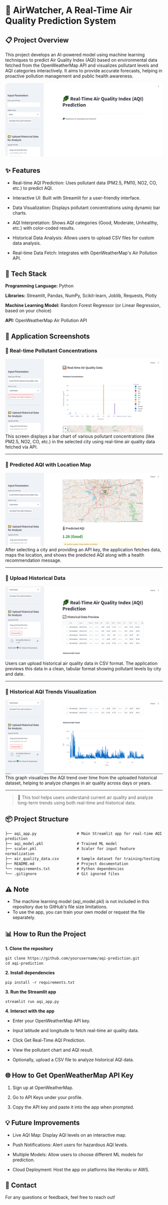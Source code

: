 # 🌿 AirWatcher, A Real-Time Air Quality Prediction System
## 📋 Project Overview
This project develops an AI-powered model using machine learning techniques to predict Air Quality Index (AQI) based on environmental data fetched from the OpenWeatherMap API and visualizes pollutant levels and AQI categories interactively. It aims to provide accurate forecasts, helping in proactive pollution management and public health awareness.
<div align="center">
  <img src="Images/img1.png" alt="App Preview" width="700" style="border-radius:10px;"/>
</div>

## ✨ Features

- Real-time AQI Prediction: Uses pollutant data (PM2.5, PM10, NO2, CO, etc.) to predict AQI.

- Interactive UI: Built with Streamlit for a user-friendly interface.

- Data Visualization: Displays pollutant concentrations using dynamic bar charts.

- AQI Interpretation: Shows AQI categories (Good, Moderate, Unhealthy, etc.) with color-coded results.

- Historical Data Analysis: Allows users to upload CSV files for custom data analysis.

- Real-time Data Fetch: Integrates with OpenWeatherMap's Air Pollution API.

## 🚀 Tech Stack

**Programming Language:** Python

**Libraries:** Streamlit, Pandas, NumPy, Scikit-learn, Joblib, Requests, Plotly

**Machine Learning Model:** Random Forest Regressor (or Linear Regression, based on your choice)

**API:** OpenWeatherMap Air Pollution API

## 📸 Application Screenshots

### 🔹 Real-time Pollutant Concentrations
![Pollutant Concentrations](Images/img2.png)
This screen displays a bar chart of various pollutant concentrations (like PM2.5, NO2, CO, etc.) in the selected city using real-time air quality data fetched via API.

---

### 🔹 Predicted AQI with Location Map
![Predicted AQI](Images/img3.png)
After selecting a city and providing an API key, the application fetches data, maps the location, and shows the predicted AQI along with a health recommendation message.

---

### 🔹 Upload Historical Data
![Upload Historical Data](Images/img4.png)
Users can upload historical air quality data in CSV format. The application previews this data in a clean, tabular format showing pollutant levels by city and date.

---

### 🔹 Historical AQI Trends Visualization
![Historical AQI Trends](Images/img5.png)
This graph visualizes the AQI trend over time from the uploaded historical dataset, helping to analyze changes in air quality across days or years.

---

> 🧠 This tool helps users understand current air quality and analyze long-term trends using both real-time and historical data.

## 📦 Project Structure
```
├── aqi_app.py                  # Main Streamlit app for real-time AQI prediction
├── aqi_model.pkl               # Trained ML model
├── scaler.pkl                  # Scaler for input feature normalization
├── air_quality_data.csv        # Sample dataset for training/testing
├── README.md                   # Project documentation
└── requirements.txt            # Python dependencies
└── .gitignore                  # Git ignored files
```

## ⚠️ Note

- The machine learning model (aqi_model.pkl) is not included in this repository due to GitHub's file size limitations.
- To use the app, you can train your own model or request the file separately.
  
## 📊 How to Run the Project

**1. Clone the repository** 
```
git clone https://github.com/yourusername/aqi-prediction.git
cd aqi-prediction
 ```
**2. Install dependencies**
 ```
pip install -r requirements.txt
 ```
**3. Run the Streamlit app**
 ```
streamlit run aqi_app.py
 ```
**4. Interact with the app**
- Enter your OpenWeatherMap API key.

- Input latitude and longitude to fetch real-time air quality data.

- Click Get Real-Time AQI Prediction.

- View the pollutant chart and AQI result.

- Optionally, upload a CSV file to analyze historical AQI data.

## 🌐 How to Get OpenWeatherMap API Key
1. Sign up at OpenWeatherMap.

2. Go to API Keys under your profile.

3. Copy the API key and paste it into the app when prompted.

 ## 💡 Future Improvements
- Live AQI Map: Display AQI levels on an interactive map.

- Push Notifications: Alert users for hazardous AQI levels.

- Multiple Models: Allow users to choose different ML models for prediction.

- Cloud Deployment: Host the app on platforms like Heroku or AWS.
  
 ## 📧 Contact

For any questions or feedback, feel free to reach out!
